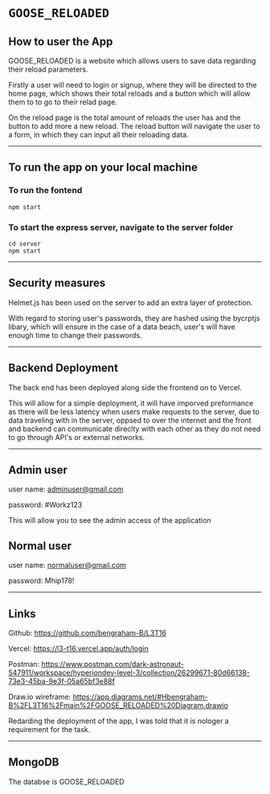 # `GOOSE_RELOADED`

## How to user the App
GOOSE_RELOADED is a website which allows users to save data regarding their reload parameters.

Firstly a user will need to login or signup, where they will be directed to the home page, which shows their total reloads and a button which will allow them to to go to their relad page. 

On the reload page is the total amount of reloads the user has and the button to add more a new reload. The reload button will navigate the user to a form, in which they can input all their reloading data.

---

## To run the app on your local machine
### To run the fontend
```
npm start
```

### To start the express server, navigate to the server folder
```
cd server
npm start
```

---
## Security measures
Helmet.js has been used on the server to add an extra layer of protection.

With regard to storing user's passwords, they are hashed using the bycrptjs libary, which will ensure in the case of a data beach, user's will have enough time to change their passwords.

---
## Backend Deployment
The back end has been deployed along side the frontend on to Vercel.

This will allow for a simple deployment, it will have imporved preformance as there will be less latency when users make requests to the server, due to data traveling with in the server, oppsed to over the internet and the front and backend can communicate direclty with each other as they do not need to go through API's or external networks.

___

## Admin user
user name: adminuser@gmail.com

password: #Workz123

This will allow you to see the admin access of the application

## Normal user
user name: normaluser@gmail.com

password: Mhip178!

___

## Links
Github: https://github.com/bengraham-B/L3T16

Vercel: https://l3-t16.vercel.app/auth/login

Postman: https://www.postman.com/dark-astronaut-547911/workspace/hyperiondev-level-3/collection/26299671-80d66138-73e3-45ba-9e3f-05a65bf3e88f

Draw.io wireframe: https://app.diagrams.net/#Hbengraham-B%2FL3T16%2Fmain%2FGOOSE_RELOADED%20Diagram.drawio

Redarding the deployment of the app, I was told that it is nologer a requirement for the task. 


___

## MongoDB
The databse is GOOSE_RELOADED

